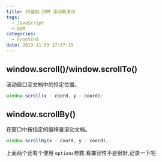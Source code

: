 ```yaml
---
title: JS基础 DOM 滚动条滚动
tags:
  - JavaScript
  - DOM
categories:
  - FrontEnd
date: 2019-11-03 17:37:15
---
```


## window.scroll()/window.scrollTo()

滚动窗口至文档中的特定位置。

```javascript
window.scroll(x - coord, y - coord);
```

## window.scrollBy()

在窗口中按指定的偏移量滚动文档。

```javascript
window.scrollBy(x - coord, y - coord);
```

上面两个还有个使用 `options`参数,看兼容性不是很好,记录一下吧
